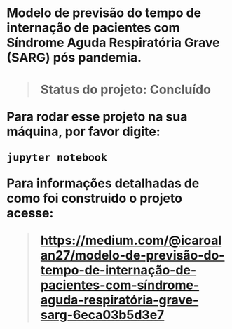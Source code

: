 <h1> Modelo de previsão do tempo de internação de pacientes com Síndrome Aguda Respiratória Grave (SARG) pós pandemia.<h1>
  
  > Status do projeto: Concluído 
  
  
  Para rodar esse projeto na sua máquina, por favor digite:
  
```
jupyter notebook
```
  
 
  Para informações detalhadas de como foi construido o projeto acesse: 
  
 > https://medium.com/@icaroalan27/modelo-de-previsão-do-tempo-de-internação-de-pacientes-com-síndrome-aguda-respiratória-grave-sarg-6eca03b5d3e7
